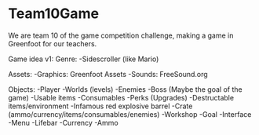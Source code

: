 # Team10Game
We are team 10 of the game competition challenge, making a game in Greenfoot for our teachers.

Game idea v1:
Genre:
-Sidescroller (like Mario)

Assets:
-Graphics:	Greenfoot Assets
-Sounds:	FreeSound.org

Objects:
-Player
-Worlds (levels)
-Enemies
  -Boss (Maybe the goal of the game)
-Usable items
  -Consumables
  -Perks (Upgrades)
-Destructable items/environment
	-Infamous red explosive barrel
	-Crate (ammo/currency/items/consumables/enemies)
-Workshop
-Goal
-Interface
	-Menu
	-Lifebar
	-Currency
	-Ammo
